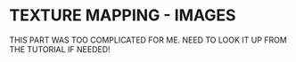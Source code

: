 # TEXTURE MAPPING - IMAGES

THIS PART WAS TOO COMPLICATED FOR ME. NEED TO LOOK IT UP FROM THE TUTORIAL IF NEEDED!

